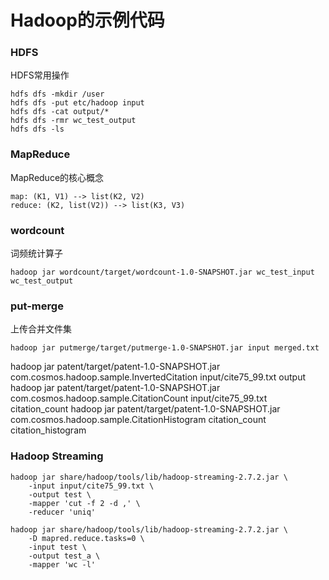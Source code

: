 # Hadoop的示例代码

### HDFS

HDFS常用操作

    hdfs dfs -mkdir /user
    hdfs dfs -put etc/hadoop input
    hdfs dfs -cat output/*
    hdfs dfs -rmr wc_test_output
    hdfs dfs -ls

### MapReduce

MapReduce的核心概念

    map: (K1, V1) --> list(K2, V2)
    reduce: (K2, list(V2)) --> list(K3, V3)

### wordcount

词频统计算子

    hadoop jar wordcount/target/wordcount-1.0-SNAPSHOT.jar wc_test_input wc_test_output

### put-merge

上传合并文件集

    hadoop jar putmerge/target/putmerge-1.0-SNAPSHOT.jar input merged.txt


hadoop jar patent/target/patent-1.0-SNAPSHOT.jar com.cosmos.hadoop.sample.InvertedCitation input/cite75_99.txt output
hadoop jar patent/target/patent-1.0-SNAPSHOT.jar com.cosmos.hadoop.sample.CitationCount input/cite75_99.txt citation_count
hadoop jar patent/target/patent-1.0-SNAPSHOT.jar com.cosmos.hadoop.sample.CitationHistogram citation_count citation_histogram

### Hadoop Streaming

    hadoop jar share/hadoop/tools/lib/hadoop-streaming-2.7.2.jar \
        -input input/cite75_99.txt \
        -output test \
        -mapper 'cut -f 2 -d ,' \
        -reducer 'uniq'
    
    hadoop jar share/hadoop/tools/lib/hadoop-streaming-2.7.2.jar \
        -D mapred.reduce.tasks=0 \
        -input test \
        -output test_a \
        -mapper 'wc -l'

